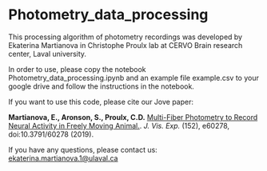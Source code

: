 # Photometry_data_processing

This processing algorithm of photometry recordings was developed by Ekaterina Martianova in Christophe Proulx lab at CERVO Brain research center, Laval university.

In order to use, please copy the notebook Photometry_data_processing.ipynb and an example file example.csv to your google drive and follow the instructions in the notebook.

If you want to use this code, please cite our Jove paper:

__Martianova, E., Aronson, S., Proulx, C.D.__ [Multi-Fiber Photometry to Record Neural Activity in Freely Moving Animal.](https://www.jove.com/video/60278/multi-fiber-photometry-to-record-neural-activity-freely-moving). _J. Vis. Exp._ (152), e60278, doi:10.3791/60278 (2019).

If you have any questions, please contact us: ekaterina.martianova.1@ulaval.ca
